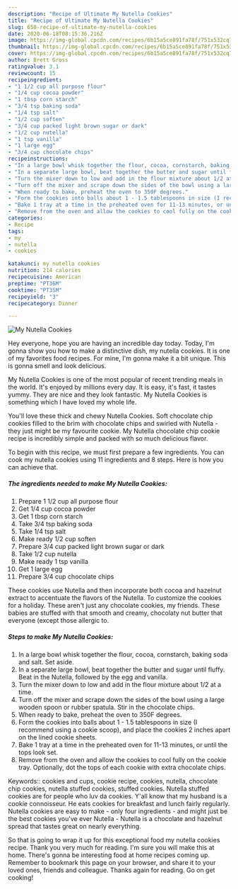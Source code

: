 ```yaml
---
description: "Recipe of Ultimate My Nutella Cookies"
title: "Recipe of Ultimate My Nutella Cookies"
slug: 650-recipe-of-ultimate-my-nutella-cookies
date: 2020-06-18T08:15:36.216Z
image: https://img-global.cpcdn.com/recipes/6b15a5ce891fa78f/751x532cq70/my-nutella-cookies-recipe-main-photo.jpg
thumbnail: https://img-global.cpcdn.com/recipes/6b15a5ce891fa78f/751x532cq70/my-nutella-cookies-recipe-main-photo.jpg
cover: https://img-global.cpcdn.com/recipes/6b15a5ce891fa78f/751x532cq70/my-nutella-cookies-recipe-main-photo.jpg
author: Brett Gross
ratingvalue: 3.1
reviewcount: 15
recipeingredient:
- "1 1/2 cup all purpose flour"
- "1/4 cup cocoa powder"
- "1 tbsp corn starch"
- "3/4 tsp baking soda"
- "1/4 tsp salt"
- "1/2 cup soften"
- "3/4 cup packed light brown sugar or dark"
- "1/2 cup nutella"
- "1 tsp vanilla"
- "1 large egg"
- "3/4 cup chocolate chips"
recipeinstructions:
- "In a large bowl whisk together the flour, cocoa, cornstarch, baking soda and salt. Set aside."
- "In a separate large bowl, beat together the butter and sugar until fluffy. Beat in the Nutella, followed by the egg and vanilla."
- "Turn the mixer down to low and add in the flour mixture about 1/2 at a time."
- "Turn off the mixer and scrape down the sides of the bowl using a large wooden spoon or rubber spatula. Stir in the chocolate chips."
- "When ready to bake, preheat the oven to 350F degrees."
- "Form the cookies into balls about 1 - 1.5 tablespoons in size (I recommend using a cookie scoop), and place the cookies 2 inches apart on the lined cookie sheets."
- "Bake 1 tray at a time in the preheated oven for 11-13 minutes, or until the tops look set."
- "Remove from the oven and allow the cookies to cool fully on the cookie tray. Optionally, dot the tops of each cookie with extra chocolate chips."
categories:
- Recipe
tags:
- my
- nutella
- cookies

katakunci: my nutella cookies 
nutrition: 214 calories
recipecuisine: American
preptime: "PT36M"
cooktime: "PT35M"
recipeyield: "3"
recipecategory: Dinner

---
```



![My Nutella Cookies](https://img-global.cpcdn.com/recipes/6b15a5ce891fa78f/751x532cq70/my-nutella-cookies-recipe-main-photo.jpg)

Hey everyone, hope you are having an incredible day today. Today, I'm gonna show you how to make a distinctive dish, my nutella cookies. It is one of my favorites food recipes. For mine, I'm gonna make it a bit unique. This is gonna smell and look delicious.

My Nutella Cookies is one of the most popular of recent trending meals in the world. It's enjoyed by millions every day. It is easy, it's fast, it tastes yummy. They are nice and they look fantastic. My Nutella Cookies is something which I have loved my whole life.

You&#39;ll love these thick and chewy Nutella Cookies. Soft chocolate chip cookies filled to the brim with chocolate chips and swirled with Nutella - they just might be my favourite cookie. My Nutella chocolate chip cookie recipe is incredibly simple and packed with so much delicious flavor.


To begin with this recipe, we must first prepare a few ingredients. You can cook my nutella cookies using 11 ingredients and 8 steps. Here is how you can achieve that.

<!--inarticleads1-->

##### The ingredients needed to make My Nutella Cookies:

1. Prepare 1 1/2 cup all purpose flour
1. Get 1/4 cup cocoa powder
1. Get 1 tbsp corn starch
1. Take 3/4 tsp baking soda
1. Take 1/4 tsp salt
1. Make ready 1/2 cup soften
1. Prepare 3/4 cup packed light brown sugar or dark
1. Take 1/2 cup nutella
1. Make ready 1 tsp vanilla
1. Get 1 large egg
1. Prepare 3/4 cup chocolate chips


These cookies use Nutella and then incorporate both cocoa and hazelnut extract to accentuate the flavors of the Nutella. To customize the cookies for a holiday. These aren&#39;t just any chocolate cookies, my friends. These babies are stuffed with that smooth and creamy, chocolaty nut butter that everyone (except those allergic to. 

<!--inarticleads2-->

##### Steps to make My Nutella Cookies:

1. In a large bowl whisk together the flour, cocoa, cornstarch, baking soda and salt. Set aside.
1. In a separate large bowl, beat together the butter and sugar until fluffy. Beat in the Nutella, followed by the egg and vanilla.
1. Turn the mixer down to low and add in the flour mixture about 1/2 at a time.
1. Turn off the mixer and scrape down the sides of the bowl using a large wooden spoon or rubber spatula. Stir in the chocolate chips.
1. When ready to bake, preheat the oven to 350F degrees.
1. Form the cookies into balls about 1 - 1.5 tablespoons in size (I recommend using a cookie scoop), and place the cookies 2 inches apart on the lined cookie sheets.
1. Bake 1 tray at a time in the preheated oven for 11-13 minutes, or until the tops look set.
1. Remove from the oven and allow the cookies to cool fully on the cookie tray. Optionally, dot the tops of each cookie with extra chocolate chips.


Keywords:: cookies and cups, cookie recipe, cookies, nutella, chocolate chip cookies, nutella stuffed cookies, stuffed cookies. Nutella stuffed cookies are for people who luv da cookies. Y&#39;all know that my husband is a cookie connoisseur. He eats cookies for breakfast and lunch fairly regularly. Nutella cookies are easy to make - only four ingredients - and might just be the best cookies you&#39;ve ever Nutella - Nutella is a chocolate and hazelnut spread that tastes great on nearly everything. 

So that is going to wrap it up for this exceptional food my nutella cookies recipe. Thank you very much for reading. I'm sure you will make this at home. There's gonna be interesting food at home recipes coming up. Remember to bookmark this page on your browser, and share it to your loved ones, friends and colleague. Thanks again for reading. Go on get cooking!
